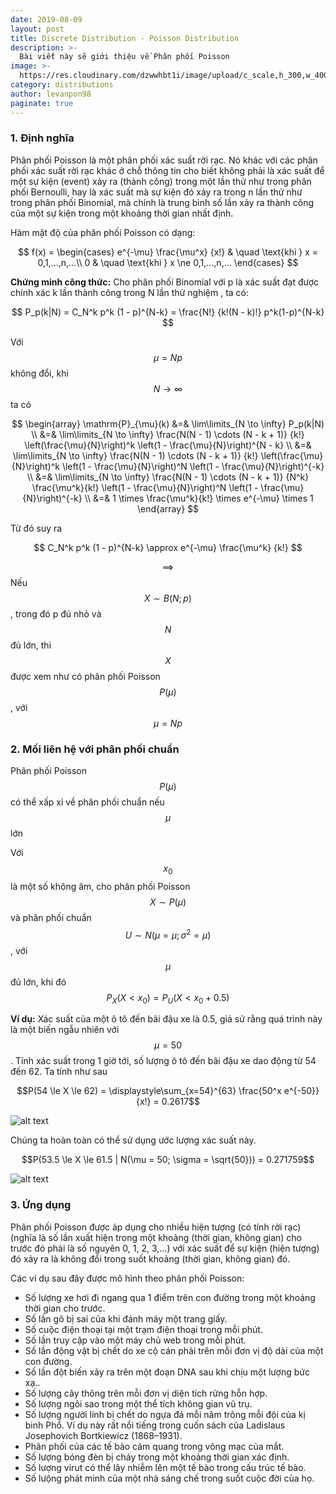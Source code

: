 ```yaml
---
date: 2019-08-09
layout: post
title: Discrete Distribution - Poisson Distribution
description: >-
  Bài viết này sẽ giới thiệu về Phân phối Poisson
image: >-
  https://res.cloudinary.com/dzwwhbt1i/image/upload/c_scale,h_300,w_400/v1569262338/poisson_kecvc9.png
category: distributions
author: levanpon98
paginate: true
---
```


### 1. Định nghĩa

Phân phối Poisson là một phân phối xác suất rời rạc. Nó khác với các phân phối xác suất rời rạc khác ở chỗ thông tin cho biết không phải là xác suất để một sự kiện (event) xảy ra (thành công) trong một lần thử như trong phân phối Bernoulli, hay là xác suất mà sự kiện đó xảy ra trong n lần thử như trong phân phối Binomial, mà chính là trung bình số lần xảy ra thành công của một sự kiện trong một khoảng thời gian nhất định.

Hàm mật độ của phân phối Poisson có dạng: 

$$
f(x) = 
\begin{cases}
    e^{-\mu} \frac{\mu^x} {x!}      & \quad \text{khi } x = 0,1,...,n,...\\
    0  & \quad \text{khi } x \ne 0,1,...,n,...
  \end{cases}
$$

**Chứng minh công thức:** Cho phân phối Binomial với p là xác suất đạt được chính xác k lần thành công trong N lần thử nghiệm , ta có:

$$
  P_p(k|N) = C_N^k p^k (1 - p)^{N-k} = \frac{N!} {k!(N - k)!} p^k(1-p)^{N-k} 
$$

Với $$\mu = Np$$ không đổi, khi $$N \to \infty$$ ta có

$$
 \begin{array}
 	\mathrm{P}_{\mu}(k) &=& \lim\limits_{N \to \infty} P_p(k|N) \\
  	&=& \lim\limits_{N \to \infty} \frac{N(N - 1) \cdots (N - k + 1)} {k!} \left(\frac{\mu}{N}\right)^k \left(1 - \frac{\mu}{N}\right)^{N - k} \\
  	&=& \lim\limits_{N \to \infty} \frac{N(N - 1) \cdots (N - k + 1)} {k!} \left(\frac{\mu}{N}\right)^k \left(1 - \frac{\mu}{N}\right)^N \left(1 - \frac{\mu}{N}\right)^{-k} \\
  	&=& \lim\limits_{N \to \infty} \frac{N(N - 1) \cdots (N - k + 1)} {N^k} \frac{\mu^k}{k!} \left(1 - \frac{\mu}{N}\right)^N \left(1 - \frac{\mu}{N}\right)^{-k} \\
  	&=& 1 \times \frac{\mu^k}{k!} \times e^{-\mu} \times 1
  \end{array}
$$

Từ đó suy ra 

$$
	C_N^k p^k (1 - p)^{N-k} \approx e^{-\mu} \frac{\mu^k} {k!}
$$

$$\implies$$ Nếu $$ X \sim B(N;p)$$, trong đó p đủ nhỏ và $$N$$ đủ lớn, thì $$X$$ được xem như có phân phối Poisson $$P(\mu)$$, với $$\mu = Np$$

### 2. Mối liên hệ với phân phối chuẩn

Phân phối Poisson $$P(\mu)$$ có thể xấp xỉ về phân phối chuẩn nếu $$\mu$$ lớn

Với $$x_0$$ là một số không âm, cho phân phối Poisson $$X \sim P(\mu)$$ và phân phối chuẩn $$U \sim N(\mu = \mu; \sigma^2 = \mu)$$, với $$\mu$$ đủ lớn, khi đó $$P_X(X < x_0) = P_U(X < x_0 + 0.5)$$

**Ví dụ:** Xác suất của một ô tô đến bãi đậu xe là 0.5, giả sử rằng quá trình này là một biến ngẫu nhiên với $$\mu = 50$$. Tính xác suất trong 1 giờ tới, số lượng ô tô đến bãi đậu xe dao động từ 54 đến 62. Ta tính như sau

$$P(54 \le X \le 62) = \displaystyle\sum_{x=54}^{63} \frac{50^x e^{-50}} {x!} = 0.2617$$

![alt text](https://res.cloudinary.com/dzwwhbt1i/image/upload/v1569261220/600px-SOCR_Activities_ExploreDistributions_Christou_figure11_plagce.jpg "poisson")

Chúng ta hoàn toàn có thể sử dụng ước lượng xác suất này. 

$$P(53.5 \le X \le 61.5 | N(\mu = 50; \sigma = \sqrt{50})) = 0.271759$$

![alt text](https://res.cloudinary.com/dzwwhbt1i/image/upload/v1569261219/600px-SOCR_Activities_ExploreDistributions_Christou_figure12_lmr5ge.jpg "poisson")

### 3. Ứng dụng

Phân phối Poisson được áp dụng cho nhiều hiện tượng (có tính rời rạc) (nghĩa là số lần xuất hiện trong một khoảng (thời gian, không gian) cho trước đó phải là số nguyên 0, 1, 2, 3,...) với xác suất để sự kiện (hiện tượng) đó xảy ra là không đổi trong suốt khoảng (thời gian, không gian) đó.

Các ví dụ sau đây được mô hình theo phân phối Poisson:
- Số lượng xe hơi đi ngang qua 1 điểm trên con đường trong một khoảng thời gian cho trước.
- Số lần gõ bị sai của khi đánh máy một trang giấy.
- Số cuộc điện thoại tại một trạm điện thoại trong mỗi phút.
- Số lần truy cập vào một máy chủ web trong mỗi phút.
- Số lần động vật bị chết do xe cộ cán phải trên mỗi đơn vị độ dài của một con đường.
- Số lần đột biến xảy ra trên một đoạn DNA sau khi chịu một lượng bức xạ..
- Số lượng cây thông trên mỗi đơn vị diện tích rừng hỗn hợp.
- Số lượng ngôi sao trong một thể tích không gian vũ trụ.
- Số lượng người lính bị chết do ngựa đá mỗi năm trông mỗi đội của kị binh Phổ. Ví dụ này rất nổi tiếng trong cuốn sách của Ladislaus Josephovich Bortkiewicz (1868–1931).
- Phân phối của các tế bào cảm quang trong võng mạc của mắt.
- Số lượng bóng đèn bị cháy trong một khoảng thời gian xác định.
- Số lượng virut có thể lây nhiễm lên một tế bào trong cấu trúc tế bào.
- Số lưộng phát minh của một nhà sáng chế trong suốt cuộc đời của họ.


